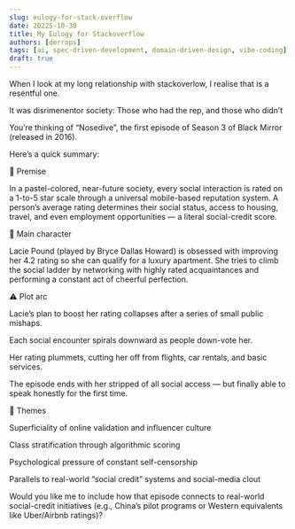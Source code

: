 ```yaml
---
slug: eulogy-for-stack-overflow
date: 20225-10-30
title: My Eulogy for Stackoverflow
authors: [derrops]
tags: [ai, spec-driven-development, domain-driven-design, vibe-coding]
draft: true
---
```


When I look at my long relationship with stackoverlow, I realise that is a resentful one.

It was disrimenentor society:
Those who had the rep, and those who didn’t

You’re thinking of “Nosedive”, the first episode of Season 3 of Black Mirror (released in 2016).

Here’s a quick summary:

🧠 Premise

In a pastel-colored, near-future society, every social interaction is rated on a 1-to-5 star scale through a universal mobile-based reputation system.
A person’s average rating determines their social status, access to housing, travel, and even employment opportunities — a literal social-credit score.

👩 Main character

Lacie Pound (played by Bryce Dallas Howard) is obsessed with improving her 4.2 rating so she can qualify for a luxury apartment. She tries to climb the social ladder by networking with highly rated acquaintances and performing a constant act of cheerful perfection.

⚠️ Plot arc

Lacie’s plan to boost her rating collapses after a series of small public mishaps.

Each social encounter spirals downward as people down-vote her.

Her rating plummets, cutting her off from flights, car rentals, and basic services.

The episode ends with her stripped of all social access — but finally able to speak honestly for the first time.

💬 Themes

Superficiality of online validation and influencer culture

Class stratification through algorithmic scoring

Psychological pressure of constant self-censorship

Parallels to real-world “social credit” systems and social-media clout

Would you like me to include how that episode connects to real-world social-credit initiatives (e.g., China’s pilot programs or Western equivalents like Uber/Airbnb ratings)?
